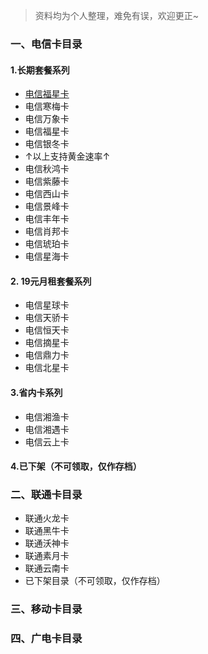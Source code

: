 > 资料均为个人整理，难免有误，欢迎更正~
### 一、电信卡目录

#### 1.长期套餐系列
- [电信福星卡](../../README.md)
- 电信寒梅卡
- 电信万象卡
- 电信福星卡
- 电信银冬卡
- ↑以上支持黄金速率↑
- 电信秋鸿卡
- 电信紫藤卡
- 电信西山卡
- 电信景峰卡
- 电信丰年卡
- 电信肖邦卡
- 电信琥珀卡
- 电信星海卡

#### 2. 19元月租套餐系列
- 电信星球卡
- 电信天骄卡
- 电信恒天卡
- 电信摘星卡
- 电信鼎力卡
- 电信北星卡

#### 3.省内卡系列
- 电信湘渔卡
- 电信湘遇卡
- 电信云上卡

#### 4.已下架（不可领取，仅作存档）

### 二、联通卡目录
- 联通火龙卡
- 联通黑牛卡
- 联通沃神卡
- 联通素月卡
- 联通云南卡
- 已下架目录（不可领取，仅作存档）

### 三、移动卡目录

### 四、广电卡目录
